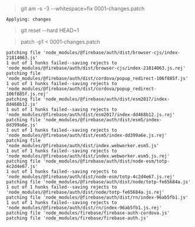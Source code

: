 > git am -s -3 --whitespace=fix 0001-changes.patch 

    Applying: changes

> git reset --hard HEAD~1

> patch -p1 < 0001-changes.patch 

    patching file 'node_modules/@firebase/auth/dist/browser-cjs/index-21814063.js'
    1 out of 1 hunks failed--saving rejects to 'node_modules/@firebase/auth/dist/browser-cjs/index-21814063.js.rej'
    patching file 'node_modules/@firebase/auth/dist/cordova/popup_redirect-106f885f.js'
    1 out of 1 hunks failed--saving rejects to 'node_modules/@firebase/auth/dist/cordova/popup_redirect-106f885f.js.rej'
    patching file 'node_modules/@firebase/auth/dist/esm2017/index-dd468b12.js'
    1 out of 1 hunks failed--saving rejects to 'node_modules/@firebase/auth/dist/esm2017/index-dd468b12.js.rej'
    patching file 'node_modules/@firebase/auth/dist/esm5/index-dd399a6e.js'
    1 out of 1 hunks failed--saving rejects to 'node_modules/@firebase/auth/dist/esm5/index-dd399a6e.js.rej'
    patching file 'node_modules/@firebase/auth/dist/index.webworker.esm5.js'
    1 out of 1 hunks failed--saving rejects to 'node_modules/@firebase/auth/dist/index.webworker.esm5.js.rej'
    patching file 'node_modules/@firebase/auth/dist/node-esm/totp-4c2d4e67.js'
    1 out of 1 hunks failed--saving rejects to 'node_modules/@firebase/auth/dist/node-esm/totp-4c2d4e67.js.rej'
    patching file 'node_modules/@firebase/auth/dist/node/totp-fe65684a.js'
    1 out of 1 hunks failed--saving rejects to 'node_modules/@firebase/auth/dist/node/totp-fe65684a.js.rej'
    patching file 'node_modules/@firebase/auth/dist/rn/index-96ab5fb1.js'
    1 out of 1 hunks failed--saving rejects to 'node_modules/@firebase/auth/dist/rn/index-96ab5fb1.js.rej'
    patching file 'node_modules/firebase/firebase-auth-cordova.js'
    patching file 'node_modules/firebase/firebase-auth.js'

